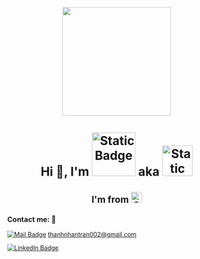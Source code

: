 <div align="center">
       <img  src="https://media.giphy.com/media/gjrYDwbjnK8x36xZIO/giphy.gif?cid=ecf05e47iomr86ugzx9q8ryvu2auvtfkbf9oz5baccklqv8w&ep=v1_gifs_related&rid=giphy.gif&ct=s" width="250"/>
</div>

<h1 align="center">
Hi 👋, I'm <img alt="Static Badge" width="100" src="https://img.shields.io/badge/NHAN%20TRAN%20-%20green"> aka <img alt="Static Badge" width="70" src="https://img.shields.io/badge/BROWN%20-brown">
</h1>
<h2 align="center">I'm from <img alt="Static Badge" width="25" src="https://upload.wikimedia.org/wikipedia/commons/thumb/2/21/Flag_of_Vietnam.svg/800px-Flag_of_Vietnam.svg.png"></h2>

   
### Contact me: 📡     

[![Mail Badge](https://img.shields.io/badge/Gmail-D14836?style=for-the-badge&logo=gmail&logoColor=white)](https://mail.google.com) thanhnhantran002@gmail.com

[![LinkedIn Badge](https://img.shields.io/badge/LinkedIn-blue?logo=linkedin&logoColor=white&style=for-the-badge)](https://www.linkedin.com/in/trthnhan)

